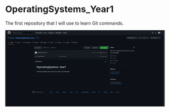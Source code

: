 # OperatingSystems_Year1
The first repository that I will use to learn Git commands.

![](./Pictures/image.png)
